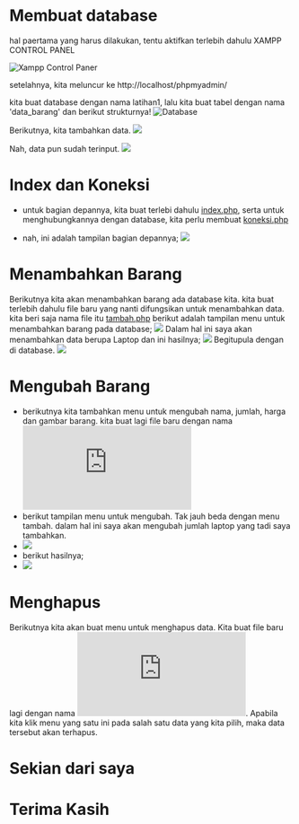 # Membuat database

hal paertama yang harus dilakukan, tentu aktifkan terlebih dahulu XAMPP CONTROL PANEL

![Xampp Control Paner](https://github.com/aditya-sultan/Lab8Web/blob/master/schreenshoot/Capture(7).PNG)

setelahnya, kita meluncur ke http://localhost/phpmyadmin/

kita buat database dengan nama latihan1, lalu kita buat tabel dengan nama 'data_barang'
dan berikut strukturnya!
![Database](https://github.com/aditya-sultan/Lab8Web/blob/master/schreenshoot/Capture(1).PNG)

Berikutnya, kita tambahkan data.
![](https://github.com/aditya-sultan/Lab8Web/blob/master/schreenshoot/Capture(0).PNG)

Nah, data pun sudah terinput.
![](https://github.com/aditya-sultan/Lab8Web/blob/master/schreenshoot/Capture.PNG)

# Index dan Koneksi

- untuk  bagian depannya, kita buat terlebi dahulu [index.php](https://github.com/aditya-sultan/Lab8Web/blob/master/index.php), serta untuk menghubungkannya dengan database, kita perlu membuat [koneksi.php](https://github.com/aditya-sultan/Lab8Web/blob/master/koneksi.php)

- nah, ini adalah tampilan bagian depannya;
![](https://github.com/aditya-sultan/Lab8Web/blob/master/schreenshoot/Capture(2).PNG)

# Menambahkan Barang
Berikutnya kita akan menambahkan barang ada database kita. kita buat terlebih dahulu file baru yang nanti difungsikan untuk menambahkan data. kita beri saja nama file itu [tambah.php](https://github.com/aditya-sultan/Lab8Web/blob/master/tambah.php)
berikut adalah tampilan menu untuk menambahkan barang pada database;
![](https://github.com/aditya-sultan/Lab8Web/blob/master/schreenshoot/Capture(3).PNG)
Dalam hal ini saya akan menambahkan data berupa Laptop
dan ini hasilnya;
![](https://github.com/aditya-sultan/Lab8Web/blob/master/schreenshoot/Capture(4).PNG)
Begitupula dengan di database.
![](https://github.com/aditya-sultan/Lab8Web/blob/master/schreenshoot/Capture(5).png)

# Mengubah Barang
- berikutnya kita tambahkan menu untuk mengubah nama, jumlah, harga dan gambar barang. kita buat lagi file baru dengan nama ![ubah.php](https://github.com/aditya-sultan/Lab8Web/blob/master/ubah.php)
- berikut tampilan menu untuk mengubah. Tak jauh beda dengan menu tambah. dalam hal ini saya akan mengubah jumlah laptop yang tadi saya tambahkan.
- ![](https://github.com/aditya-sultan/Lab8Web/blob/master/schreenshoot/Capture(8).PNG)
- berikut hasilnya;
- ![](https://github.com/aditya-sultan/Lab8Web/blob/master/schreenshoot/Capture(6).PNG)

# Menghapus
Berikutnya kita akan buat menu untuk menghapus data. Kita buat file baru lagi dengan nama ![hapus.php](https://github.com/aditya-sultan/Lab8Web/blob/master/hapus.php). Apabila kita klik menu yang satu ini pada salah satu data yang kita pilih, maka data tersebut akan terhapus.


# Sekian dari saya
# Terima Kasih
